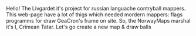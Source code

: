   Hello! The Livgardet it's project for russian languache contryball mappers. 
This web-page have a lot of thigs which needed mordern mappers: 
    flags
    programms for draw 
    GeaCron's frame on site.
 So, the NorwayMaps marshal it's I, Crimean Tatar.
 Let's go create a new map & draw balls